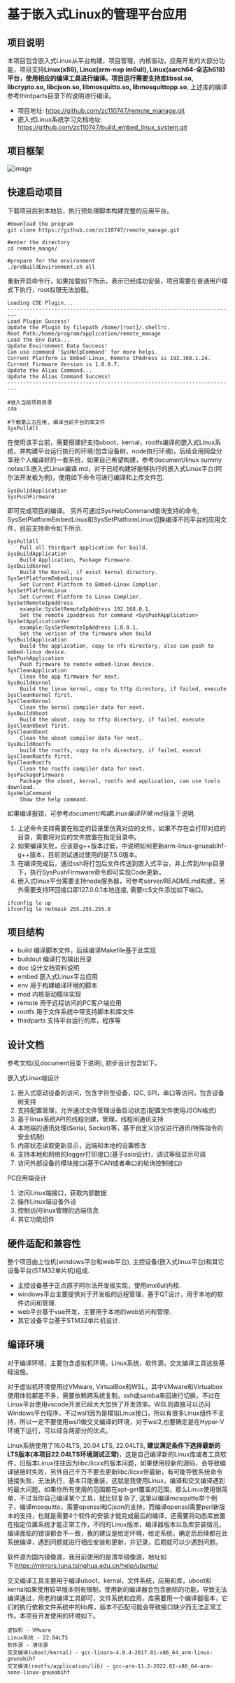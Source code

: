 # 基于嵌入式Linux的管理平台应用

## 项目说明

本项目包含嵌入式Linux从平台构建，项目管理，内核驱动，应用开发的大部分功能，项目支持**Linux(x86), Linux(arm-nxp im6ull), Linux(aarch64-全志h618)**平台，使用相应的编译工具进行编译。项目运行需要支持库**libssl.so, libcrypto.so, libcjson.so, libmosquitto.so, libmosquittopp.so**, 上述库的编译参考thirdparts目录下的说明进行编译。

- 项目地址: <https://github.com/zc110747/remote_manage.git>
- 嵌入式Linux系统学习文档地址: <https://github.com/zc110747/build_embed_linux_system.git>

## 项目框架

![image](doc/image/mainFrame.png)

## 快速启动项目

下载项目后到本地后，执行预处理脚本构建完整的应用平台。

```shell
#download the program
git clone https://github.com/zc110747/remote_manage.git

#enter the directory
cd remote_mange/

#prepare for the environment
./preBuildEnvironment.sh all
```

重新开启命令行，如果加载如下所示，表示已经成功安装，项目需要在普通用户模式下执行，root权限无法加载。

```shell
Loading CDE Plugin...
-------------------------------------------------------------------------
Load Plugin Success!
Update the Plugin by filepath /home/[root]/.shellrc.
Root Path:/home/program/application/remote_manage
Load the Env Data...
Update Environment Data Success!
Can use command 'SysHelpCommand' for more helps.
Current Platform is Embed-Linux, Remote IPAdress is 192.168.1.24.        
Current Firmware Version is 1.0.0.7.
Update the Alias Command...
Update the Alias Command Success!
-------------------------------------------------------------------------

#进入当前项目目录
cda

#下载第三方应用, 编译当前平台的库文件
SysPullAll
```

在使用该平台前，需要搭建好支持uboot，kernal，rootfs编译的嵌入式Linux系统，并构建平台运行执行的环境(包含设备树，node执行环境)，后续会用网盘分享我个人编译好的一套系统，如果自己希望构建，参考document/linux summy notes/3.嵌入式Linux编译.md，对于已经构建好能够执行的嵌入式Linux平台(阿尔法开发板为例)，使用如下命令可进行编译和上传文件包.

```shell
SysBulidApplication
SysPushFirmware
```

即可完成项目的编译。
另外可通过SysHelpCommand查询支持的命令, SysSetPlatformEmbedLinux和SysSetPlatformLinux切换编译不同平台的应用文件，目前支持命令如下所示.

```shell
SysPullAll
    Pull all thirdpart application for build.
SysBuildApplication
    Build Application, Package Firmware.
SysBuildKernel
    Build the Kernal, if exist kernal directory.
SysSetPlatformEmbedLinux
    Set Current Platform to Embed-Linux Complier.
SysSetPlatformLinux
    Set Current Platform to Linux Complier.
SysSetRemoteIpAddress
    example:SysSetRemoteIpAddress 192.168.0.1.
    Set the remote ipaddress for command <SysPushApplication>
SysSetApplicationVer
    example:SysSetRemoteIpAddress 1.0.0.1.
    Set the verison of the firmware when build
SysBuildApplication
    Build the application, copy to nfs directory, also can push to embed-linux device.
SysPushApplication
    Push firmware to remote embed-linux device.
SysCleanApplication
    Clean the app firmware for next.
SysBuildKernel
    Build the linux kernal, copy to tftp directory, if failed, execute SysCleanKernel first.
SysCleanKernel
    Clean the kernal compiler data for next.
SysBuildUboot
    Build the uboot, copy to tftp directory, if failed, execute SysCleanUboot first.
SysCleanUboot
    Clean the uboot compiler data for next.
SysBuildRootfs
    build the rootfs, copy to nfs directory, if failed, execut SysCleanRootfs first.
SysCleanRootfs
    Clean the rootfs compiler data for next.
SysPackageFirmware
    Package the uboot, kernal, rootfs and application, can use tools download.
SysHelpCommand
    Show the help command.
```

如果编译报错，可参考*document/构建Linux编译环境.md*目录下说明.

1. 上述命令支持需要在指定的目录里仿真对应的文件，如果不存在会打印对应的目录，需要将对应的文件放置在指定目录中。
2. 如果编译失败，应该是g++版本过低，中说明如何更新arm-linux-gnueabihf-g++版本，目前测试通过使用的是7.5.0版本。
3. 在编译完成后，通过ssh将打包后文件传送到嵌入式平台，并上传到/tmp目录下，执行SysPushFirmware命令即可实现Code更新。
4. 嵌入式linux平台需要支持node服务器，可参考server/README.md构建，另外需要支持环回接口即127.0.0.1本地连接, 需要rcS文件添加如下端口。

```shell
ifconfig lo up
ifconfig lo netmask 255.255.255.0
```

## 项目结构

- build             编译脚本文件，后续编译Makefile基于此实现
- buildout          编译打包输出目录
- doc               设计文档资料说明
- embed             嵌入式Linux平台应用
- env               用于构建编译环境的脚本
- mod               内核驱动模块实现
- remote            用于远程访问的PC客户端应用
- rootfs            用于文件系统中带支持脚本和库文件
- thirdparts        支持平台运行的库，程序等

## 设计文档

参考文档(见document目录下说明), 初步设计包含如下。

嵌入式Linux端设计

1. 嵌入式驱动设备的访问，包含字符型设备，I2C, SPI，串口等访问，包含设备树支持
2. 支持配置管理，允许通过文件管理设备启动状态(配置文件使用JSON格式)
3. 基于linux系统API的线程创建，管理，线程间通讯支持
4. 本地端的通讯处理(Serial, Socket)等，基于自定义协议进行通讯(特殊指令的安全机制)
5. 内部状态读取更新显示，远端和本地的设置修改
6. 支持本地和网络的logger打印接口(基于asio设计)，调试等级显示可调
7. 访问外部设备的模块接口(基于CAN或者串口的轮询控制接口)

PC应用端设计

1. 访问Linux端接口，获取内部数据
2. 操作Linux端设备外设
3. 控制访问linux管理的远端信息
4. 其它功能组件

## 硬件适配和兼容性

整个项目由上位机(windows平台和web平台), 主控设备(嵌入式linux平台)和其它设备平台(STM32单片机)组成.

- 主控设备基于正点原子阿尔法开发板实现，使用imx6ull内核.
- windows平台主要提供对于开发板的远程管理，基于QT设计，用于本地的软件访问和管理.
- web平台基于vue开发，主要用于本地的web访问和管理.
- 其它设备平台基于STM32单片机设计.

## 编译环境

对于编译环境，主要包含虚拟机环境，Linux系统，软件源，交叉编译工具这些基础设施。

对于虚拟机环境使用过VMware, VirtualBox和WSL，其中VMware和Virtualbox使用体验都差不多，需要依赖跨系统复制，ssh或samba来回进行切换，不过在Linux平台使用vscode开发已经大大加快了开发效率。WSL则直接可以访问Windows平台程序，不过wsl1因为是模拟Linux接口，所以有很多Linux组件不支持，所以一定不要使用wsl1做交叉编译的环境，对于wsl2,也要确定是在Hyper-V环境下运行，可以综合两部分的优点。

Linux系统使用了16.04LTS, 20.04 LTS, 22.04LTS, **建议满足条件下选择最新的LTS版本(本项目22.04LTS环境测试正常)**，这是自己编译新的Linux库或者工具软件，旧版本Linux往往因为libc/licxx的版本问题，如果使用较新的源码，会导致编译链接时失败，另外自己千万不要去更新libc/licxx带最新，有可能导致系统命令链接失败，无法执行，基本只能重装，这就是我使用Linux，编译和交叉编译遇到的最大问题，如果你所有使用的范围都在apt-get覆盖的范围，那么Linux使用很简单，不过当你自己编译某个工具，就比较复杂了, 这里以编译mosquitto举个例子，编译mosquitto，需要openssl和Cjson的支持，而编译openssl需要perl新版本的支持，也就是需要4个软件的安装才能完成最后的编译，还需要将动态库放置在指定位置系统才能正常工作，不同的Linux版本，编译器版本以及库安装情况，编译面临的错误都会不一致，我的建议是给定环境，给定系统，确定后后续都在此系统编译，遇到问题就进行相应安装和更新，并记录，后期就可以少遇到问题。

软件源为国内镜像源，我目前使用的是清华镜像源，地址如下:<https://mirrors.tuna.tsinghua.edu.cn/help/ubuntu/>

交叉编译工具主要用于编译uboot，kernal，文件系统，应用和库，uboot和kernal如果使用较早版本则有限制，使用新的编译器会包含删除的功能，导致无法编译通过，用老的编译工具即可，文件系统和应用，库需要用一个编译器版本，它们的执行依赖文件系统中的lib库，版本不匹配可能会导致接口缺少而无法正常工作。本项目开发使用的环境如下。

```shell
虚拟机 - VMvare
Linux系统 - 22.04LTS
软件源 - 清华源
交叉编译(uboot/kernal) - gcc-linaro-4.9.4-2017.01-x86_64_arm-linux-gnueabihf 
交叉编译(rootfs/application/lib) - gcc-arm-11.2-2022.02-x86_64-arm-none-linux-gnueabihf
```
